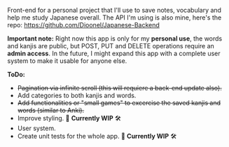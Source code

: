 Front-end for a personal project that I'll use to save notes, vocabulary and help me study Japanese overall.
The API I'm using is also mine, here's the repo: https://github.com/Dioonel/Japanese-Backend

**Important note:**
Right now this app is only for my **personal use**, the words and kanjis are public, but POST, PUT and DELETE operations require an **admin access**. In the future, I might expand this app with a complete user system to make it usable for anyone else.


**ToDo:** 
- ~~Pagination via infinite scroll (this will requiere a back-end update also).~~
- Add categories to both kanjis and words.
- ~~Add functionalities or "small games" to excercise the saved kanjis and words (similar to Anki).~~
- Improve styling. 🚧 **Currently WIP** 🛠️
- User system.
- Create unit tests for the whole app. 🚧 **Currently WIP** 🛠️
